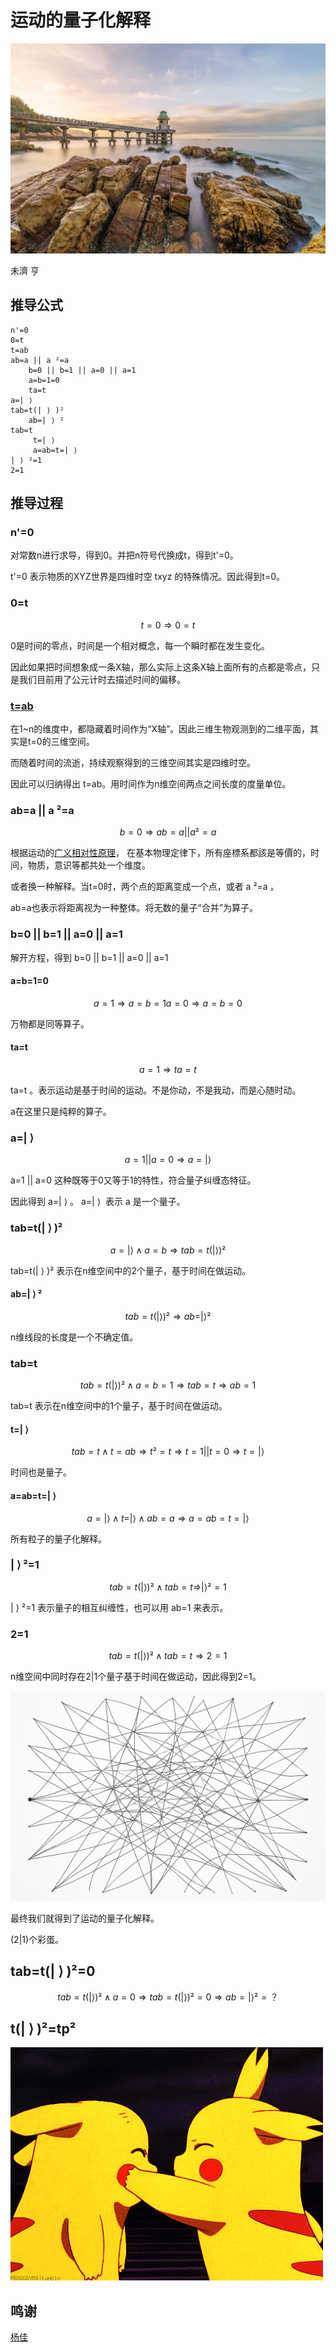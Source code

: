 # 运动的量子化解释

![image](n.jpg)

未濟 亨

## 推导公式

```
n'=0
0=t
t=ab
ab=a || a ²=a
    b=0 || b=1 || a=0 || a=1
    a=b=1=0
    ta=t
a=| ⟩ ​​​
tab=t(| ⟩ )²
    ab=| ⟩ ²
tab=t
     t=| ⟩
     a=ab=t=| ⟩
| ⟩ ²=1
2=1
```

## 推导过程

### n'=0

对常数n进行求导，得到0。并把n符号代换成t，得到t'=0。

t'=0 表示物质的XYZ世界是四维时空 txyz 的特殊情况。因此得到t=0。

### 0=t

$$
t=0 \Rightarrow 0=t
$$

0是时间的零点，时间是一个相对概念，每一个瞬时都在发生变化。

因此如果把时间想象成一条X轴，那么实际上这条X轴上面所有的点都是零点，只是我们目前用了公元计时去描述时间的偏移。

### [t=ab](https://www.zeusro.com/2025/06/29/ab/)

在1~n的维度中，都隐藏着时间作为“X轴”。因此三维生物观测到的二维平面，其实是t=0的三维空间。

而随着时间的流逝，持续观察得到的三维空间其实是四维时空。

因此可以归纳得出 t=ab。用时间作为n维空间两点之间长度的度量单位。

### ab=a || a ²=a

$$
b=0 \Rightarrow  ab=a || a ²=a
$$

根据运动的[广义相对性原理](https://zh.wikipedia.org/zh-cn/%E7%9B%B8%E5%AF%B9%E6%80%A7%E5%8E%9F%E7%90%86)，
在基本物理定律下，所有座標系都該是等價的，时间，物质，意识等都共处一个维度。

或者换一种解释。当t=0时，两个点的距离变成一个点，或者 a ²=a 。

ab=a也表示将距离视为一种整体。将无数的量子“合并”为算子。

### b=0 || b=1 || a=0 || a=1

解开方程，得到  b=0 || b=1 || a=0 || a=1

#### a=b=1=0

$$
a=1 \Rightarrow a=b=1
a=0 \Rightarrow a=b=0
$$

万物都是同等算子。

#### ta=t

$$
a=1 \Rightarrow ta=t
$$

ta=t 。表示运动是基于时间的运动。不是你动，不是我动，而是心随时动。

a在这里只是纯粹的算子。

### a=| ⟩ ​​​

$$
a=1 || a=0  \Rightarrow a=| ⟩
$$

a=1 || a=0 这种既等于0又等于1的特性，符合量子纠缠态特征。

因此得到 a=| ⟩ ​​​。 a=| ⟩ ​​ 表示 a 是一个量子。

### tab=t(| ⟩ )²

$$
a=| ⟩ ∧ a=b \Rightarrow tab=t(| ⟩ )²
$$

tab=t(| ⟩ )² 表示在n维空间中的2个量子，基于时间在做运动。

#### ab=| ⟩ ²

$$
tab=t(| ⟩ )² \Rightarrow ab=| ⟩ ²
$$

n维线段的长度是一个不确定值。

### tab=t

$$
tab=t(| ⟩ )² ∧ a=b=1 \Rightarrow  tab=t \Rightarrow ab=1
$$

tab=t 表示在n维空间中的1个量子，基于时间在做运动。

#### t=| ⟩

$$
tab=t ∧ t=ab \Rightarrow  t²=t \Rightarrow t=1 || t=0 \Rightarrow t=| ⟩
$$

时间也是量子。

#### a=ab=t=| ⟩

$$
 a=| ⟩ ∧ t=| ⟩ ∧ ab=a\Rightarrow a=ab=t=| ⟩
$$

所有粒子的量子化解释。

### | ⟩ ²=1

$$
tab=t(| ⟩ )² ∧ tab=t \Rightarrow | ⟩ ²=1
$$

| ⟩ ²=1  表示量子的相互纠缠性，也可以用 ab=1 来表示。

### 2=1

$$
tab=t(| ⟩ )² ∧ tab=t \Rightarrow 2=1
$$

n维空间中同时存在2|1个量子基于时间在做运动，因此得到2=1。

![image](tab.png)

最终我们就得到了运动的量子化解释。

(2|1)个彩蛋。

## tab=t(| ⟩ )²=0

$$
tab=t(| ⟩ )² ∧ a=0 \Rightarrow tab=t(| ⟩ )²=0 \Rightarrow ab=| ⟩ ²=？
$$

## t(| ⟩ )²=tp²

![image](tpp.gif)

## 鸣谢

[杨佳](https://mp.weixin.qq.com/s/cE2BTMrLV6M9kirC-r6clA)